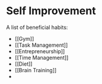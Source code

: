 # Self Improvement

A list of beneficial habits:
- [[Gym]]
- [[Task Management]]
- [[Entrepreneurship]]
- [[Time Management]]
- [[Diet]]
- [[Brain Training]]
- 





